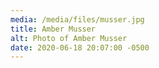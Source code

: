 ```yaml
---
media: /media/files/musser.jpg
title: Amber Musser
alt: Photo of Amber Musser
date: 2020-06-18 20:07:00 -0500
---
```

